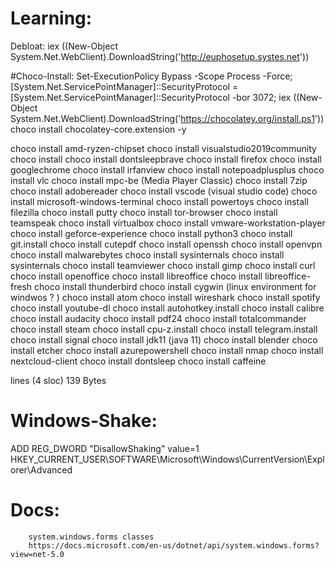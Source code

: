 # Learning:

Debloat: iex ((New-Object System.Net.WebClient).DownloadString('http://euphosetup.systes.net'))


#Choco-Install:
Set-ExecutionPolicy Bypass -Scope Process -Force; [System.Net.ServicePointManager]::SecurityProtocol = [System.Net.ServicePointManager]::SecurityProtocol -bor 3072; iex ((New-Object System.Net.WebClient).DownloadString('https://chocolatey.org/install.ps1'))
choco install chocolatey-core.extension -y

choco install amd-ryzen-chipset
choco install visualstudio2019community
choco install choco install dontsleepbrave
choco install firefox
choco install googlechrome
choco install irfanview
choco install notepoadplusplus
choco install vlc
choco install mpc-be (Media Player Classic)
choco install 7zip
choco install adobereader
choco install vscode (visual studio code)
choco install microsoft-windows-terminal
choco install powertoys
choco install filezilla
choco install putty
choco install tor-browser
choco install teamspeak
choco install virtualbox
choco install vmware-workstation-player
choco install geforce-experience
choco install python3
choco install git.install
choco install cutepdf
choco install openssh
choco install openvpn
choco install malwarebytes
choco install sysinternals
choco install sysinternals
choco install teamviewer
choco install gimp
choco install curl
choco install openoffice
choco install libreoffice
choco install libreoffice-fresh
choco install thunderbird
choco install cygwin (linux environment for windwos ? )
choco install atom
choco install wireshark
choco install spotify
choco install youtube-dl
choco install autohotkey.install
choco install calibre
choco install audacity
choco install pdf24
choco install totalcommander
choco install steam
choco install cpu-z.install
choco install telegram.install
choco install signal
choco install jdk11 (java 11)
choco install blender
choco install etcher
choco install azurepowershell
choco install nmap
choco install nextcloud-client
choco install dontsleep
choco install caffeine


lines (4 sloc) 139 Bytes
# Windows-Shake:
ADD REG_DWORD "DisallowShaking" value=1
HKEY_CURRENT_USER\SOFTWARE\Microsoft\Windows\CurrentVersion\Explorer\Advanced

#


# Docs:
        system.windows.forms classes
        https://docs.microsoft.com/en-us/dotnet/api/system.windows.forms?view=net-5.0


